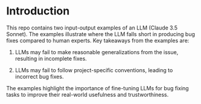 # Introduction

This repo contains two input-output examples of an LLM (Claude 3.5 Sonnet). The
examples illustrate where the LLM falls short in producing bug fixes compared to
human experts. Key takeaways from the examples are:

1. LLMs may fail to make reasonable generalizations from the issue, resulting in incomplete fixes.

2. LLMs may fail to follow project-specific conventions, leading to incorrect bug fixes.

The examples highlight the importance of fine-tuning LLMs for bug fixing tasks to improve their
real-world usefulness and trustworthiness.
